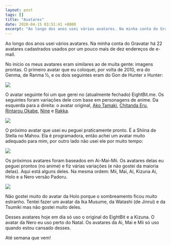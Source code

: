 ```yaml
---
layout: post
tags: []
title: "Avatares"
date: 2020-04-15 03:51:41 +0000
excerpt: "Ao longo dos anos usei vários avatares. Na minha conta do Gravatar há 22 avatares cadastrados usados por um pouco mais de dez endereços de..."
---
```


Ao longo dos anos usei vários avatares. Na minha conta do Gravatar há 22 avatares cadastrados usados por um pouco mais de dez endereços de e-mail.

No início os meus avatares eram similares ao de muita gente: imagens prontas. O primeiro avatar que eu coloquei, por volta de 2010, era do Genma, de Ranma ½, e os dois seguintes eram do Gon de Hunter x Hunter:

![](https://i.imgur.com/CwEPucc.png)

O avatar seguinte foi um que gerei no (atualmente fechado) EightBit.me. Os seguintes foram variações dele com base em personagens de anime. Da esquerda para a direita: o avatar original, [Ako Tamaki](https://myanimelist.net/character/131005/Ako_Tamaki), [Chitanda Eru](https://myanimelist.net/character/55133/Eru_Chitanda), [Rintarou Okabe](https://myanimelist.net/character/35252/Rintarou_Okabe), [Nine](https://myanimelist.net/character/103651/Nine) e [Rakka](https://myanimelist.net/character/1995/Rakka).

![](https://i.imgur.com/kDKn9eZ.png)

O próximo avatar que usei eu peguei praticamente pronto. É a Shiina de Stella no Mahou. Ela é programadora, então achei um avatar muito adequado para mim, por outro lado não usei ele por muito tempo:

![](https://i.imgur.com/laJgOm0.png)

Os próximos avatares foram baseados em Ai-Mai-Mii. Os avatares delas eu peguei prontos (no anime) e fiz várias variações (e não gostei da maioria delas). Aqui está alguns deles. Na mesma ordem: Mii, Mai, Ai, Kizuna Ai, Holo e a Nero versão Padoru.

![](https://i.imgur.com/sfEfuvk.png)

Não gostei muito do avatar da Holo porque o sombreamento ficou muito estranho. Tentei fazer um avatar da Ika Musume, da Watashi (de Jinrui) e da Tsumiki mas não gostei muito deles.

Desses avatares hoje em dia só uso o original do EightBit e a Kizuna. O avatar da Nero eu uso perto do Natal. Os avatares da Ai, Mai e Mii só uso quando estou cansado desses.

Até semana que vem!

